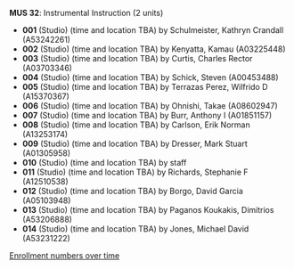 **MUS 32**: Instrumental Instruction (2 units)

- **001** (Studio) (time and location TBA) by Schulmeister, Kathryn Crandall (A53242261)
- **002** (Studio) (time and location TBA) by Kenyatta, Kamau (A03225448)
- **003** (Studio) (time and location TBA) by Curtis, Charles Rector (A03703346)
- **004** (Studio) (time and location TBA) by Schick, Steven (A00453488)
- **005** (Studio) (time and location TBA) by Terrazas Perez, Wilfrido D (A15370367)
- **006** (Studio) (time and location TBA) by Ohnishi, Takae (A08602947)
- **007** (Studio) (time and location TBA) by Burr, Anthony I (A01851157)
- **008** (Studio) (time and location TBA) by Carlson, Erik Norman (A13253174)
- **009** (Studio) (time and location TBA) by Dresser, Mark Stuart (A01305958)
- **010** (Studio) (time and location TBA) by staff
- **011** (Studio) (time and location TBA) by Richards, Stephanie F (A12510538)
- **012** (Studio) (time and location TBA) by Borgo, David Garcia (A05103948)
- **013** (Studio) (time and location TBA) by Paganos Koukakis, Dimitrios (A53206888)
- **014** (Studio) (time and location TBA) by Jones, Michael David (A53231222)

[Enrollment numbers over time](./MUS32.tsv)
